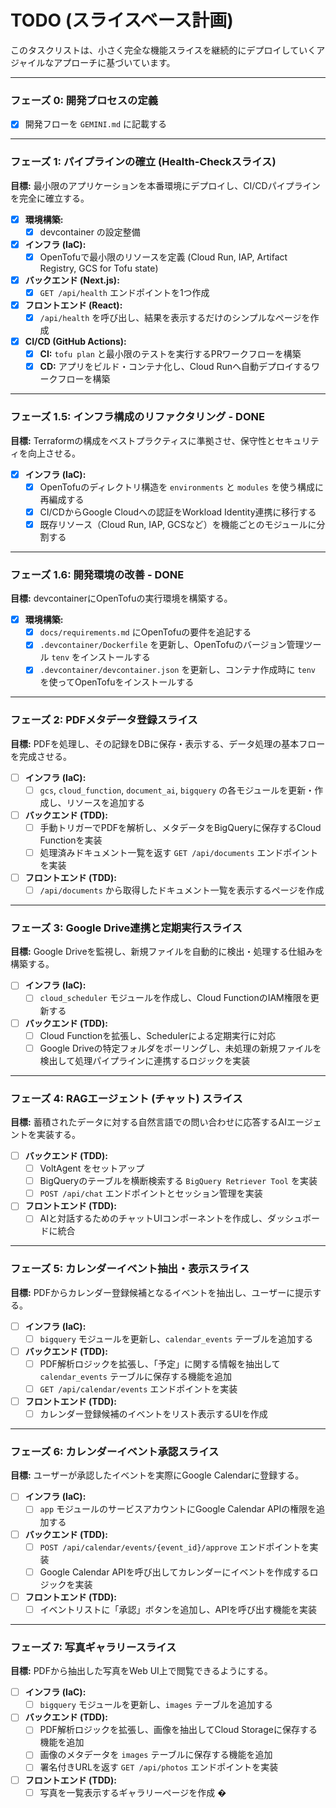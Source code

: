 # TODO (スライスベース計画)

このタスクリストは、小さく完全な機能スライスを継続的にデプロイしていくアジャイルなアプローチに基づいています。

---

### フェーズ 0: 開発プロセスの定義

- [x] 開発フローを `GEMINI.md` に記載する

---

### フェーズ 1: パイプラインの確立 (Health-Checkスライス)

**目標:** 最小限のアプリケーションを本番環境にデプロイし、CI/CDパイプラインを完全に確立する。

- [x] **環境構築:**
    - [x] devcontainer の設定整備
- [x] **インフラ (IaC):**
    - [x] OpenTofuで最小限のリソースを定義 (Cloud Run, IAP, Artifact Registry, GCS for Tofu state)
- [x] **バックエンド (Next.js):**
    - [x] `GET /api/health` エンドポイントを1つ作成
- [x] **フロントエンド (React):**
    - [x] `/api/health` を呼び出し、結果を表示するだけのシンプルなページを作成
- [x] **CI/CD (GitHub Actions):**
    - [x] **CI:** `tofu plan` と最小限のテストを実行するPRワークフローを構築
    - [x] **CD:** アプリをビルド・コンテナ化し、Cloud Runへ自動デプロイするワークフローを構築

---

### フェーズ 1.5: インフラ構成のリファクタリング - DONE

**目標:** Terraformの構成をベストプラクティスに準拠させ、保守性とセキュリティを向上させる。

- [x] **インフラ (IaC):**
    - [x] OpenTofuのディレクトリ構造を `environments` と `modules` を使う構成に再編成する
    - [x] CI/CDからGoogle Cloudへの認証をWorkload Identity連携に移行する
    - [x] 既存リソース（Cloud Run, IAP, GCSなど）を機能ごとのモジュールに分割する

---

### フェーズ 1.6: 開発環境の改善 - DONE

**目標:** devcontainerにOpenTofuの実行環境を構築する。

- [x] **環境構築:**
    - [x] `docs/requirements.md` にOpenTofuの要件を追記する
    - [x] `.devcontainer/Dockerfile` を更新し、OpenTofuのバージョン管理ツール `tenv` をインストールする
    - [x] `.devcontainer/devcontainer.json` を更新し、コンテナ作成時に `tenv` を使ってOpenTofuをインストールする

---

### フェーズ 2: PDFメタデータ登録スライス

**目標:** PDFを処理し、その記録をDBに保存・表示する、データ処理の基本フローを完成させる。

- [ ] **インフラ (IaC):**
    - [ ] `gcs`, `cloud_function`, `document_ai`, `bigquery` の各モジュールを更新・作成し、リソースを追加する
- [ ] **バックエンド (TDD):**
    - [ ] 手動トリガーでPDFを解析し、メタデータをBigQueryに保存するCloud Functionを実装
    - [ ] 処理済みドキュメント一覧を返す `GET /api/documents` エンドポイントを実装
- [ ] **フロントエンド (TDD):**
    - [ ] `/api/documents` から取得したドキュメント一覧を表示するページを作成

---

### フェーズ 3: Google Drive連携と定期実行スライス

**目標:** Google Driveを監視し、新規ファイルを自動的に検出・処理する仕組みを構築する。

- [ ] **インフラ (IaC):**
    - [ ] `cloud_scheduler` モジュールを作成し、Cloud FunctionのIAM権限を更新する
- [ ] **バックエンド (TDD):**
    - [ ] Cloud Functionを拡張し、Schedulerによる定期実行に対応
    - [ ] Google Driveの特定フォルダをポーリングし、未処理の新規ファイルを検出して処理パイプラインに連携するロジックを実装

---

### フェーズ 4: RAGエージェント (チャット) スライス

**目標:** 蓄積されたデータに対する自然言語での問い合わせに応答するAIエージェントを実装する。

- [ ] **バックエンド (TDD):**
    - [ ] VoltAgent をセットアップ
    - [ ] BigQueryのテーブルを横断検索する `BigQuery Retriever Tool` を実装
    - [ ] `POST /api/chat` エンドポイントとセッション管理を実装
- [ ] **フロントエンド (TDD):**
    - [ ] AIと対話するためのチャットUIコンポーネントを作成し、ダッシュボードに統合

---

### フェーズ 5: カレンダーイベント抽出・表示スライス

**目標:** PDFからカレンダー登録候補となるイベントを抽出し、ユーザーに提示する。

- [ ] **インフラ (IaC):**
    - [ ] `bigquery` モジュールを更新し、`calendar_events` テーブルを追加する
- [ ] **バックエンド (TDD):**
    - [ ] PDF解析ロジックを拡張し、「予定」に関する情報を抽出して `calendar_events` テーブルに保存する機能を追加
    - [ ] `GET /api/calendar/events` エンドポイントを実装
- [ ] **フロントエンド (TDD):**
    - [ ] カレンダー登録候補のイベントをリスト表示するUIを作成

---

### フェーズ 6: カレンダーイベント承認スライス

**目標:** ユーザーが承認したイベントを実際にGoogle Calendarに登録する。

- [ ] **インフラ (IaC):**
    - [ ] `app` モジュールのサービスアカウントにGoogle Calendar APIの権限を追加する
- [ ] **バックエンド (TDD):**
    - [ ] `POST /api/calendar/events/{event_id}/approve` エンドポイントを実装
    - [ ] Google Calendar APIを呼び出してカレンダーにイベントを作成するロジックを実装
- [ ] **フロントエンド (TDD):**
    - [ ] イベントリストに「承認」ボタンを追加し、APIを呼び出す機能を実装

---

### フェーズ 7: 写真ギャラリースライス

**目標:** PDFから抽出した写真をWeb UI上で閲覧できるようにする。

- [ ] **インフラ (IaC):**
    - [ ] `bigquery` モジュールを更新し、`images` テーブルを追加する
- [ ] **バックエンド (TDD):**
    - [ ] PDF解析ロジックを拡張し、画像を抽出してCloud Storageに保存する機能を追加
    - [ ] 画像のメタデータを `images` テーブルに保存する機能を追加
    - [ ] 署名付きURLを返す `GET /api/photos` エンドポイントを実装
- [ ] **フロントエンド (TDD):**
    - [ ] 写真を一覧表示するギャラリーページを作成
�
